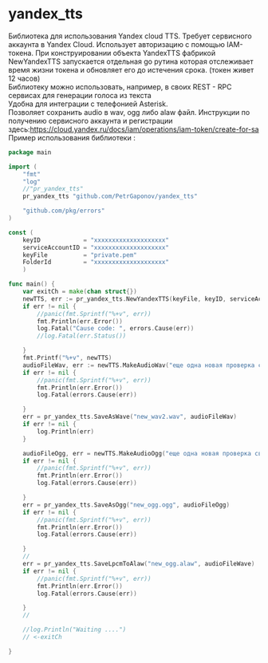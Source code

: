 # yandex_tts
Библиотека для использования  Yandex cloud TTS. Требует  сервисного аккаунта в Yandex Cloud. Использует  авторизацию с помощью IAM-токена.  При конструировании объекта YandexTTS фабрикой NewYandexTTS запускается отдельная go рутина которая отслеживает время жизни токена и обновляет его до истечения срока. (токен живет 12 часов)  
Библиотеку можно использовать, например,  в своих REST - RPC сервисах для генерации голоса из текста  
Удобна для интеграции с телефонией Asterisk.  
Позволяет сохранить audio  в wav, ogg либо alaw файл.
Инструкции по получению сервисного аккаунта и регистрации здесь:https://cloud.yandex.ru/docs/iam/operations/iam-token/create-for-sa  
Пример использования библиотеки :
```go
package main  

import (  
	"fmt"  
	"log"  
	//"pr_yandex_tts"  
	pr_yandex_tts "github.com/PetrGaponov/yandex_tts"  

	"github.com/pkg/errors"  
)  

const (
	keyID            = "xxxxxxxxxxxxxxxxxxxx"
	serviceAccountID = "xxxxxxxxxxxxxxxxxxxx"
	keyFile          = "private.pem"
	FolderId         = "xxxxxxxxxxxxxxxxxxxx"
	)

func main() {
	var exitCh = make(chan struct{})
	newTTS, err := pr_yandex_tts.NewYandexTTS(keyFile, keyID, serviceAccountID, FolderId)
	if err != nil {
		//panic(fmt.Sprintf("%+v", err))
		fmt.Println(err.Error())
		log.Fatal("Cause code: ", errors.Cause(err))
		//log.Fatal(err.Status())

	}
	fmt.Printf("%+v", newTTS)
	audioFileWav, err := newTTS.MakeAudioWav("еще одна новая проверка связи 2")
	if err != nil {
		//panic(fmt.Sprintf("%+v", err))
		fmt.Println(err.Error())
		log.Fatal(errors.Cause(err))

	}
	err = pr_yandex_tts.SaveAsWave("new_wav2.wav", audioFileWav)
	if err != nil {
		log.Println(err)
	}

	audioFileOgg, err = newTTS.MakeAudioOgg("еще одна новая проверка связи с OGG")
	if err != nil {
		//panic(fmt.Sprintf("%+v", err))
		fmt.Println(err.Error())
		log.Fatal(errors.Cause(err))

	}
	err = pr_yandex_tts.SaveAsOgg("new_ogg.ogg", audioFileOgg)
	if err != nil {
		//panic(fmt.Sprintf("%+v", err))
		fmt.Println(err.Error())
		log.Fatal(errors.Cause(err))

	}
	//
	err = pr_yandex_tts.SaveLpcmToAlaw("new_ogg.alaw", audioFileWave)
	if err != nil {
		//panic(fmt.Sprintf("%+v", err))
		fmt.Println(err.Error())
		log.Fatal(errors.Cause(err))

	}
	//

	//log.Println("Waiting ....")
	// <-exitCh

}
```

